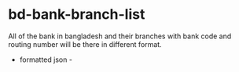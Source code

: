 # bd-bank-branch-list
All of the bank in bangladesh and their branches with bank code and routing number will be there in different format.
* formatted json - 

